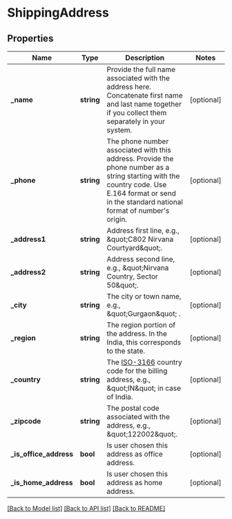 # ShippingAddress

## Properties
Name | Type | Description | Notes
------------ | ------------- | ------------- | -------------
**_name** | **string** | Provide the full name associated with the address here. Concatenate first name and last name together if you collect them separately in your system. | [optional] 
**_phone** | **string** | The phone number associated with this address. Provide the phone number as a string starting with the country code. Use E.164 format or send in the standard national format of number&#39;s origin. | [optional] 
**_address1** | **string** | Address first line, e.g., \&quot;C802 Nirvana Courtyard\&quot;. | [optional] 
**_address2** | **string** | Address second line, e.g., \&quot;Nirvana Country, Sector 50\&quot;. | [optional] 
**_city** | **string** | The city or town name, e.g., \&quot;Gurgaon\&quot; . | [optional] 
**_region** | **string** | The region portion of the address. In the India, this corresponds to the state. | [optional] 
**_country** | **string** | The [ISO-3166](https://en.wikipedia.org/wiki/ISO_3166-1_alpha-2) country code for the billing address, e.g., \&quot;IN\&quot; in case of India. | [optional] 
**_zipcode** | **string** | The postal code associated with the address, e.g., \&quot;122002\&quot;. | [optional] 
**_is_office_address** | **bool** | Is user chosen this address as office address. | [optional] 
**_is_home_address** | **bool** | Is user chosen this address as home address. | [optional] 

[[Back to Model list]](../README.md#documentation-for-models) [[Back to API list]](../README.md#documentation-for-api-endpoints) [[Back to README]](../README.md)



